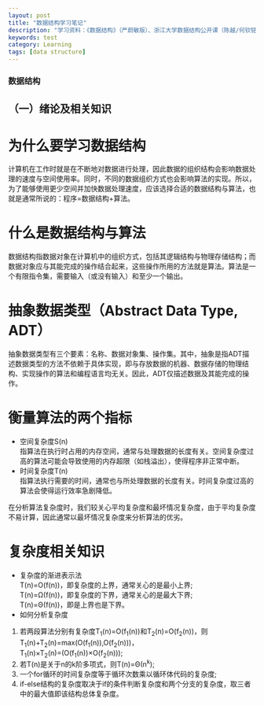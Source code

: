 ```yaml
---
layout: post
title: "数据结构学习笔记"
description: "学习资料：《数据结构》（严蔚敏版）、浙江大学数据结构公开课（陈越/何钦铭）"
keywords: test
category: Learning
tags: [data structure]
---
```


### 数据结构
## （一）绪论及相关知识

# 为什么要学习数据结构
计算机在工作时就是在不断地对数据进行处理，因此数据的组织结构会影响数据处理的速度与空间使用率。同时，不同的数据组织方式也会影响算法的实现。所以，为了能够使用更少空间并加快数据处理速度，应该选择合适的数据结构与算法，也就是通常所说的：程序=数据结构+算法。

# 什么是数据结构与算法
数据结构指数据对象在计算机中的组织方式，包括其逻辑结构与物理存储结构；而数据对象应与其能完成的操作结合起来，这些操作所用的方法就是算法。算法是一个有限指令集，需要输入（或没有输入）和至少一个输出。

# 抽象数据类型（Abstract Data Type, ADT）
抽象数据类型有三个要素：名称、数据对象集、操作集。其中，抽象是指ADT描述数据类型的方法不依赖于具体实现，即与存放数据的机器、数据存储的物理结构、实现操作的算法和编程语言均无关。因此，ADT仅描述数据及其能完成的操作。

# 衡量算法的两个指标
* 空间复杂度S(n)  
指算法在执行时占用的内存空间，通常与处理数据的长度有关。空间复杂度过高的算法可能会导致使用的内存超限（如栈溢出），使得程序非正常中断。
* 时间复杂度T(n)  
指算法执行需要的时间，通常也与所处理数据的长度有关。时间复杂度过高的算法会使得运行效率急剧降低。

在分析算法复杂度时，我们较关心平均复杂度和最坏情况复杂度，由于平均复杂度不易计算，因此通常以最坏情况复杂度来分析算法的优劣。

# 复杂度相关知识
* 复杂度的渐进表示法  
T(n)=O(f(n))，即复杂度的上界，通常关心的是最小上界;  
T(n)=Ω(f(n))，即复杂度的下界，通常关心的是最大下界;   
T(n)=Θ(f(n))，即是上界也是下界。
* 如何分析复杂度 
1. 若两段算法分别有复杂度T<sub>1</sub>(n)=O(f<sub>1</sub>(n))和T<sub>2</sub>(n)=O(f<sub>2</sub>(n))，则  
T<sub>1</sub>(n)+T<sub>2</sub>(n)=max(O(f<sub>1</sub>(n)),O(f<sub>2</sub>(n)))，  
T<sub>1</sub>(n)×T<sub>2</sub>(n)=(O(f<sub>1</sub>(n))×O(f<sub>2</sub>(n)));
2. 若T(n)是关于n的k阶多项式，则T(n)=Θ(n<sup>k</sup>);
3. 一个for循环的时间复杂度等于循环次数乘以循环体代码的复杂度;
4. if-else结构的复杂度取决于if的条件判断复杂度和两个分支的复杂度，取三者中的最大值即该结构总体复杂度。
